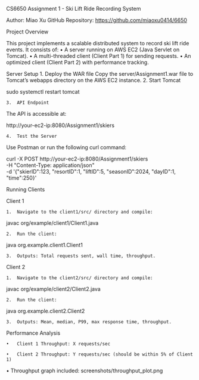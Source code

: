 CS6650 Assignment 1 - Ski Lift Ride Recording System

Author: Miao Xu
GitHub Repository: https://github.com/miaoxu0414/6650

Project Overview

This project implements a scalable distributed system to record ski lift ride events. It consists of:
• A server running on AWS EC2 (Java Servlet on Tomcat).
• A multi-threaded client (Client Part 1) for sending requests.
• An optimized client (Client Part 2) with performance tracking.

Server Setup 1. Deploy the WAR file
Copy the server/Assignment1.war file to Tomcat’s webapps directory on the AWS EC2 instance. 2. Start Tomcat

sudo systemctl restart tomcat

    3.	API Endpoint

The API is accessible at:

http://your-ec2-ip:8080/Assignment1/skiers

    4.	Test the Server

Use Postman or run the following curl command:

curl -X POST http://your-ec2-ip:8080/Assignment1/skiers \
 -H "Content-Type: application/json" \
 -d '{"skierID":123, "resortID":1, "liftID":5, "seasonID":2024, "dayID":1, "time":250}'

Running Clients

Client 1

    1.	Navigate to the client1/src/ directory and compile:

javac org/example/client1/Client1.java

    2.	Run the client:

java org.example.client1.Client1

    3.	Outputs: Total requests sent, wall time, throughput.

Client 2

    1.	Navigate to the client2/src/ directory and compile:

javac org/example/client2/Client2.java

    2.	Run the client:

java org.example.client2.Client2

    3.	Outputs: Mean, median, P99, max response time, throughput.

Performance Analysis

    •	Client 1 Throughput: X requests/sec

    •	Client 2 Throughput: Y requests/sec (should be within 5% of Client 1)

• Throughput graph included: screenshots/throughput_plot.png
